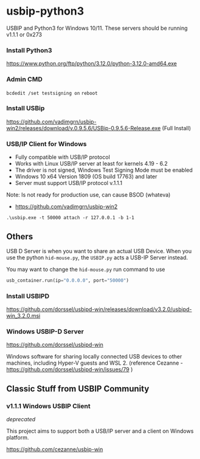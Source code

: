 # usbip-python3

USBIP and Python3 for Windows 10/11. These servers should be running v1.1.1 or 0x273

### Install Python3

https://www.python.org/ftp/python/3.12.0/python-3.12.0-amd64.exe

### Admin CMD

`bcdedit /set testsigning on`
`reboot`

### Install USBip

https://github.com/vadimgrn/usbip-win2/releases/download/v.0.9.5.6/USBip-0.9.5.6-Release.exe
(Full Install)

### USB/IP Client for Windows

* Fully compatible with USB/IP protocol
* Works with Linux USB/IP server at least for kernels 4.19 - 6.2
* The driver is not signed, Windows Test Signing Mode must be enabled
* Windows 10 x64 Version 1809 (OS build 17763) and later
* Server must support USB/IP protocol v.1.1.1

Note: Is not ready for production use, can cause BSOD (whateva)

* https://github.com/vadimgrn/usbip-win2

`.\usbip.exe -t 50000 attach -r 127.0.0.1 -b 1-1`

## Others

USB D Server is when you want to share an actual USB Device. When you use the python `hid-mouse.py`, the `USBIP.py` acts a USB-IP Server instead. 

You may want to change the `hid-mouse.py` run command to use 

```python
usb_container.run(ip="0.0.0.0", port="50000")
```

### Install USBIPD

https://github.com/dorssel/usbipd-win/releases/download/v3.2.0/usbipd-win_3.2.0.msi

### Windows USBIP-D Server

https://github.com/dorssel/usbipd-win

Windows software for sharing locally connected USB devices to other machines, including Hyper-V guests and WSL 2.
(reference Cezanne - https://github.com/dorssel/usbipd-win/issues/79 ) 



## Classic Stuff from USBIP Community

### v1.1.1 Windows USBIP Client

*deprecated*

This project aims to support both a USB/IP server and a client on Windows platform.

https://github.com/cezanne/usbip-win
